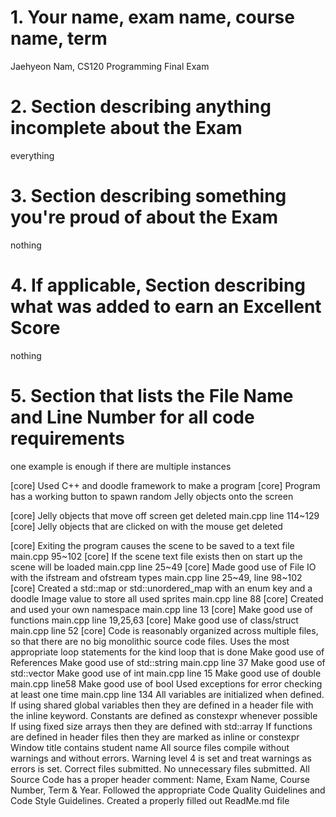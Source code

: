 # 1. Your name, exam name, course name, term

Jaehyeon Nam, CS120 Programming Final Exam

# 2. Section describing anything incomplete about the Exam

everything

# 3. Section describing something you're proud of about the Exam

nothing

# 4. If applicable, Section describing what was added to earn an Excellent Score

nothing

# 5. Section that lists the File Name and Line Number for all code requirements
one example is enough if there are multiple instances

 [core] Used C++ and doodle framework to make a program
 [core] Program has a working button to spawn random Jelly objects onto the screen
 
 [core] Jelly objects that move off screen get deleted
 main.cpp line 114~129
 [core] Jelly objects that are clicked on with the mouse get deleted
 
 [core] Exiting the program causes the scene to be saved to a text file
 main.cpp 95~102
 [core] If the scene text file exists then on start up the scene will be loaded
 main.cpp line 25~49
 [core] Made good use of File IO with the ifstream and ofstream types
 main.cpp line 25~49, line 98~102
 [core] Created a std::map or std::unordered_map with an enum key and a doodle Image value to store all used sprites
 main.cpp line 88
 [core] Created and used your own namespace
 main.cpp line 13
 [core] Make good use of functions
 main.cpp line 19,25,63
 [core] Make good use of class/struct
 main.cpp line 52
 [core] Code is reasonably organized across multiple files, so that there are no big monolithic source code files.
 Uses the most appropriate loop statements for the kind loop that is done
 Make good use of References
 Make good use of std::string
 main.cpp line 37
 Make good use of std::vector
 Make good use of int
 main.cpp line 15
 Make good use of double
 main.cpp line58
 Make good use of bool
 Used exceptions for error checking at least one time
 main.cpp line 134
 All variables are initialized when defined.
 If using shared global variables then they are defined in a header file with the inline keyword.
 Constants are defined as constexpr whenever possible
 If using fixed size arrays then they are defined with std::array
 If functions are defined in header files then they are marked as inline or constexpr
 Window title contains student name
 All source files compile without warnings and without errors.
 Warning level 4 is set and treat warnings as errors is set.
 Correct files submitted. No unnecessary files submitted.
 All Source Code has a proper header comment: Name, Exam Name, Course Number, Term & Year.
 Followed the appropriate Code Quality Guidelines and Code Style Guidelines.
 Created a properly filled out ReadMe.md file

